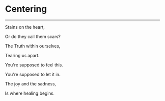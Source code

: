 # Centering

---

Stains on the heart,

Or do they call them scars?

The Truth within ourselves,

Tearing us apart.

You're supposed to feel this.

You're supposed to let it in.

The joy and the sadness,

Is where healing begins.
